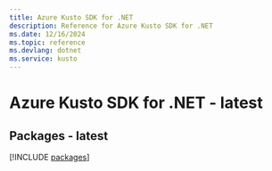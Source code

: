 ```yaml
---
title: Azure Kusto SDK for .NET
description: Reference for Azure Kusto SDK for .NET
ms.date: 12/16/2024
ms.topic: reference
ms.devlang: dotnet
ms.service: kusto
---
```

# Azure Kusto SDK for .NET - latest
## Packages - latest
[!INCLUDE [packages](kusto-index.md)]
